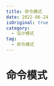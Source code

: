 ```yaml
---
title: 命令模式
date: 2022-06-24
isOriginal: true
category:
  - 设计模式
tag:
  - 命令模式
---
```


# 命令模式

<!-- more -->